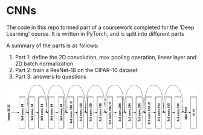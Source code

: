 # CNNs
The code in this repo formed part of a coursework completed for the 'Deep Learning' course. It is written in PyTorch, and is split into different parts

A summary of the parts is as follows:
1. Part 1: define the 2D convolution, max pooling operation, linear layer and 2D batch normalization
2. Part 2: train a ResNet-18  on the CIFAR-10 dataset
3. Part 3: answers to questions

![ResNet-18](resnet.png)
